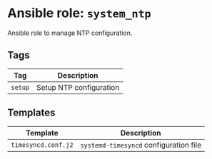 # Ansible role: `system_ntp`

Ansible role to manage NTP configuration.

## Tags

| Tag     | Description             |
|---------|-------------------------|
| `setup` | Setup NTP configuration |


## Templates

| Template            | Description                            |
|---------------------|----------------------------------------|
| `timesyncd.conf.j2` | `systemd-timesyncd` configuration file |
